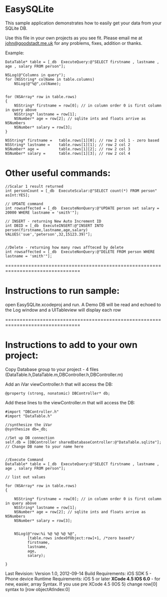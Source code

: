# EasySQLite #


This sample application demonstrates how to easily get your data from your SQLite DB.

Use this file in your own projects as you see fit.
Please email me at john@goodstadt.me.uk for any problems, fixes, addition or thanks.


Example:

```obj-c
DataTable* table = [_db  ExecuteQuery:@"SELECT firstname , lastname , age , salary FROM person"];

NSLog(@"Columns in query");
for (NSString* colName in table.columns)
    NSLog(@"%@",colName);


for (NSArray* row in table.rows)
{
    NSString* firstname = row[0]; // in column order 0 is first column in query above
    NSString* lastname = row[1];
    NSNumber* age = row[2]; // sqlite ints and floats arrive as NSNumbers
    NSNumber* salary = row[3];
}

NSString* firstname =   table.rows[1][0]; // row 2 col 1 - zero based
NSString* lastname =    table.rows[1][1]; // row 2 col 2
NSNumber* age =         table.rows[1][2]; // row 2 col 3
NSNumber* salary =      table.rows[1][3]; // row 2 col 4

```

# Other useful commands:

```obj-c
//Scalar 1 result returned
int personCount = [_db  ExecuteScalar:@"SELECT count(*) FROM person" asInt:YES];

// UPDATE command
int rowsaffected = [_db  ExecuteNonQuery:@"UPDATE person set salary = 20000 WHERE lastname = 'smith'"];

// INSERT - returning New Auto Increment ID
int DBID = [_db  ExecuteINSERT:@"INSERT INTO person(firstname,lastname,age,salary) VALUES('sue','peterson',32,15123.39)"];


//Delete - returning how many rows affteced by delete
int rowsaffected = [_db  ExecuteNonQuery:@"DELETE FROM person WHERE lastname = 'smith'"];
```

================================================================================
# Instructions to run sample:

open EasySQLite.xcodeproj and run.
A Demo DB will be read and echoed to the Log window and a UITableview will display each row

================================================================================
# Instructions to add to your own project:

Copy Database group to your project - 4 files (DataTable.h,DataTable.m,DBController.h,DBController.m)

Add an iVar viewController.h that will access the DB:

```obj-c
@property (strong, nonatomic) DBController* db;
```

Add these lines to the viewController.m that will access the DB:

```obj-c
#import "DBController.h"
#import "DataTable.h"

//synthesize the iVar
@synthesize db=_db;

//Set up DB connection
self.db = [DBController sharedDatabaseController:@"DataTable.sqlite"]; // Change DB name to your name here


//Execute Command
DataTable* table = [_db  ExecuteQuery:@"SELECT firstname , lastname , age , salary FROM person"];

// list out values

for (NSArray* row in table.rows)
{
    
    NSString* firstname = row[0]; // in column order 0 is first column in query above
    NSString* lastname = row[1];
    NSNumber* age = row[2]; // sqlite ints and floats arrive as NSNumbers
    NSNumber* salary = row[3];
    
    
    NSLog(@"row:%i %@ %@ %@ %@",
          [table.rows indexOfObject:row]+1, /*zero based*/
          firstname,
          lastname,
          age,
          salary);
    
}
```

Last Revision:
Version 1.0, 2012-09-14
Build Requirements:
iOS SDK 5 - Phone device
Runtime Requirements:
iOS 5 or later
**XCode 4.5 IOS 6.0** - for new, easier, array Syntax.
If you use pre XCode 4.5 (IOS 5) change row[0] syntax to [row objectAtIndex:0]
